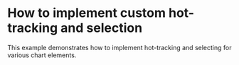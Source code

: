 # How to implement custom hot-tracking and selection


<p>This example demonstrates how to implement hot-tracking and selecting for various chart elements.</p>

<br/>


